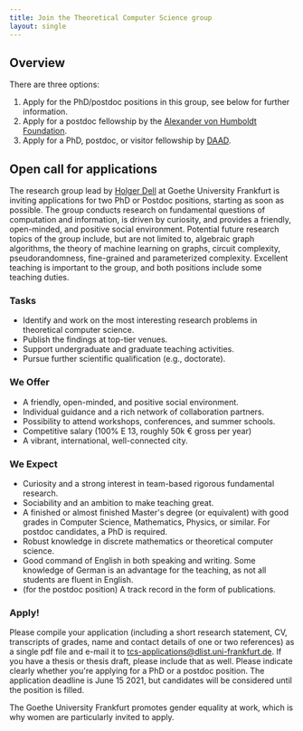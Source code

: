 ```yaml
---
title: Join the Theoretical Computer Science group
layout: single
---
```


## Overview

There are three options:

1) Apply for the PhD/postdoc positions in this group, see below for further information.
2) Apply for a postdoc fellowship by the [Alexander von Humboldt Foundation](https://www.humboldt-foundation.de/en/apply/sponsorship-programmes/humboldt-research-fellowship).
3) Apply for a PhD, postdoc, or visitor fellowship by [DAAD](https://www2.daad.de/deutschland/stipendium/datenbank/en/21148-scholarship-database/).


## Open call for applications

The research group lead by [Holger Dell](https://holgerdell.com) at
Goethe University Frankfurt is inviting applications for two PhD or
Postdoc positions, starting as soon as possible.
The group conducts research on fundamental questions
of computation and information, is driven by curiosity, and provides a
friendly, open-minded, and positive social environment. Potential
future research topics of the group include, but are not limited to,
algebraic graph algorithms, the theory of machine learning on graphs,
circuit complexity, pseudorandomness, fine-grained and parameterized
complexity. Excellent teaching is important to the group, and both
positions include some teaching duties.

### Tasks

- Identify and work on the most interesting research problems in
  theoretical computer science.
- Publish the findings at top-tier venues.
- Support undergraduate and graduate teaching activities.
- Pursue further scientific qualification (e.g., doctorate).

### We Offer

- A friendly, open-minded, and positive social environment.
- Individual guidance and a rich network of collaboration partners.
- Possibility to attend workshops, conferences, and summer schools.
- Competitive salary (100% E 13, roughly 50k € gross per year)
- A vibrant, international, well-connected city.

### We Expect

- Curiosity and a strong interest in team-based rigorous
  fundamental research.
- Sociability and an ambition to make teaching great.
- A finished or almost finished Master's degree (or equivalent) with
  good grades in Computer Science, Mathematics, Physics, or
  similar. For postdoc candidates, a PhD is required.
- Robust knowledge in discrete mathematics or theoretical computer
  science.
- Good command of English in both speaking and writing. Some knowledge of German is an advantage for the teaching, as not all students are fluent in English.
- (for the postdoc position) A track record in the form of publications.

### Apply!

Please compile your application (including a short research statement,
CV, transcripts of grades, name and contact details of one or two
references) as a single pdf file and e-mail it to tcs-applications@dlist.uni-frankfurt.de.  If you have a thesis or
thesis draft, please include that as well. Please indicate clearly whether you're applying for a PhD or a postdoc position.
The application deadline is June 15 2021, but candidates will be considered until the position is filled.

The Goethe University Frankfurt promotes gender equality at work, which is
why women are particularly invited to apply.

